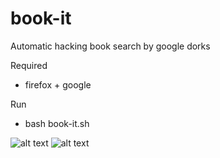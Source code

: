 # book-it
Automatic hacking book search by google dorks 

Required
*  firefox + google 

Run
* bash book-it.sh

![alt text](https://ttm.sh/uC4.png)
![alt text](https://ttm.sh/uCU.png)
